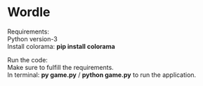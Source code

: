 # Wordle

Requirements:<br />
Python version-3<br />
Install colorama: **pip install colorama** <br />

Run the code:<br />
Make sure to fulfill the requirements.<br />
In terminal: **py game.py** / **python game.py** to run the application.<br />
